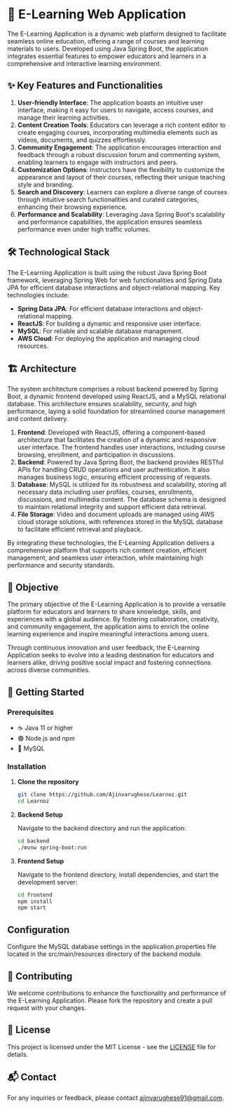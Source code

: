 # 📖 E-Learning Web Application

The E-Learning Application is a dynamic web platform designed to facilitate seamless online education, offering a range of courses and learning materials to users. Developed using Java Spring Boot, the application integrates essential features to empower educators and learners in a comprehensive and interactive learning environment.

## ✨ Key Features and Functionalities

1. **User-friendly Interface**: The application boasts an intuitive user interface, making it easy for users to navigate, access courses, and manage their learning activities.
2. **Content Creation Tools**: Educators can leverage a rich content editor to create engaging courses, incorporating multimedia elements such as videos, documents, and quizzes effortlessly.
3. **Community Engagement**: The application encourages interaction and feedback through a robust discussion forum and commenting system, enabling learners to engage with instructors and peers.
4. **Customization Options**: Instructors have the flexibility to customize the appearance and layout of their courses, reflecting their unique teaching style and branding.
5. **Search and Discovery**: Learners can explore a diverse range of courses through intuitive search functionalities and curated categories, enhancing their browsing experience.
6. **Performance and Scalability**: Leveraging Java Spring Boot's scalability and performance capabilities, the application ensures seamless performance even under high traffic volumes.

## 🛠️ Technological Stack

The E-Learning Application is built using the robust Java Spring Boot framework, leveraging Spring Web for web functionalities and Spring Data JPA for efficient database interactions and object-relational mapping. Key technologies include:

- **Spring Data JPA**: For efficient database interactions and object-relational mapping.
- **ReactJS**: For building a dynamic and responsive user interface.
- **MySQL**: For reliable and scalable database management.
- **AWS Cloud**: For deploying the application and managing cloud resources.

## 🏗️ Architecture

The system architecture comprises a robust backend powered by Spring Boot, a dynamic frontend developed using ReactJS, and a MySQL relational database. This architecture ensures scalability, security, and high performance, laying a solid foundation for streamlined course management and content delivery.

1. **Frontend**: Developed with ReactJS, offering a component-based architecture that facilitates the creation of a dynamic and responsive user interface. The frontend handles user interactions, including course browsing, enrollment, and participation in discussions.
2. **Backend**: Powered by Java Spring Boot, the backend provides RESTful APIs for handling CRUD operations and user authentication. It also manages business logic, ensuring efficient processing of requests.
3. **Database**: MySQL is utilized for its robustness and scalability, storing all necessary data including user profiles, courses, enrollments, discussions, and multimedia content. The database schema is designed to maintain relational integrity and support efficient data retrieval.
4. **File Storage**:  Video and document uploads are managed using AWS cloud storage solutions, with references stored in the MySQL database to facilitate efficient retrieval and playback.

By integrating these technologies, the E-Learning Application delivers a comprehensive platform that supports rich content creation, efficient management, and seamless user interaction, while maintaining high performance and security standards.

## 🎯 Objective

The primary objective of the E-Learning Application is to provide a versatile platform for educators and learners to share knowledge, skills, and experiences with a global audience. By fostering collaboration, creativity, and community engagement, the application aims to enrich the online learning experience and inspire meaningful interactions among users.

Through continuous innovation and user feedback, the E-Learning Application seeks to evolve into a leading destination for educators and learners alike, driving positive social impact and fostering connections across diverse communities.

## 🚀 Getting Started

### Prerequisites

- ☕ Java 11 or higher
- 🟢 Node.js and npm
- 🐬 MySQL

### Installation

1. **Clone the repository**
   ```bash
   git clone https://github.com/Ajinvarughese/Learnoz.git
   cd Learnoz

2. **Backend Setup**

    Navigate to the backend directory and run the application:
    ```bash
    cd backend
    ./mvnw spring-boot:run
3. **Frontend Setup**

    Navigate to the frontend directory, install dependencies, and start the development server:
    ```bash
    cd frontend
    npm install
    npm start
    
## Configuration
Configure the MySQL database settings in the application.properties file located in the src/main/resources directory of the backend module.

## 🤝 Contributing
We welcome contributions to enhance the functionality and performance of the E-Learning Application. Please fork the repository and create a pull request with your changes.

## 📄 License
This project is licensed under the MIT License - see the [LICENSE](https://github.com/Ajinvarughese/e-learning/blob/master/LICENSE) file for details.

## 📬 Contact
For any inquiries or feedback, please contact ajinvarughese91@gmail.com.
